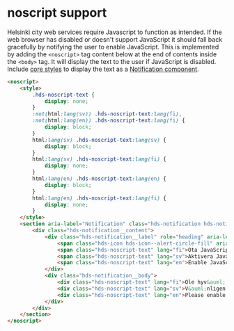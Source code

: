 # noscript support

Helsinki city web services require Javascript to function as intended. If the web browser has disabled or doesn't support JavaScript it should fall back gracefully by notifying the user to enable JavaScript. This is implemented by adding the `<noscript>` tag content below at the end of contents inside the `<body>` tag. It will display the text to the user if JavaScript is disabled. Include [core styles](packages/core/README.md) to display the text as a [Notification component](https://hds.hel.fi/components/notification).

```html
<noscript>
    <style>
        .hds-noscript-text {
            display: none;
        }
        :not(html:lang(sv)) .hds-noscript-text:lang(fi),
        :not(html:lang(en)) .hds-noscript-text:lang(fi) {
            display: block;
        }
        html:lang(sv) .hds-noscript-text:lang(sv) {
            display: block;
        }
        html:lang(sv) .hds-noscript-text:lang(fi) {
            display: none;
        }
        html:lang(en) .hds-noscript-text:lang(en) {
            display: block;
        }
        html:lang(en) .hds-noscript-text:lang(fi) {
            display: none;
        }
    </style>
    <section aria-label="Notification" class="hds-notification hds-notification--alert">
        <div class="hds-notification__content">
            <div class="hds-notification__label" role="heading" aria-level="2">
                <span class="hds-icon hds-icon--alert-circle-fill" aria-hidden="true"></span>
                <span class="hds-noscript-text" lang="fi">Ota JavaScript k&auml;ytt&ouml;&ouml;n selaimessasi</span>
                <span class="hds-noscript-text" lang="sv">Aktivera JavaScript i din webbl&auml;sare</span>
                <span class="hds-noscript-text" lang="en">Enable JavaScript in your browser</span>
            </div>
            <div class="hds-notification__body">
                <div class="hds-noscript-text" lang="fi">Ole hyv&auml; ja ota JavaScript k&auml;ytt&ouml;&ouml;n selaimessasi varmistaaksesi palvelun t&auml;yden toiminnallisuuden ja tarkoitetun k&auml;ytt&ouml;kokemuksen.</div>
                <div class="hds-noscript-text" lang="sv">V&auml;nligen aktivera JavaScript i din webbl&auml;sare f&ouml;r att garantera full funktionalitet och avsedd anv&auml;ndarupplevelse.</div>
                <div class="hds-noscript-text" lang="en">Please enable JavaScript in your browser to guarantee full functionality and intended user experience.</div>
            </div>
        </div>
    </section>
</noscript>
```
